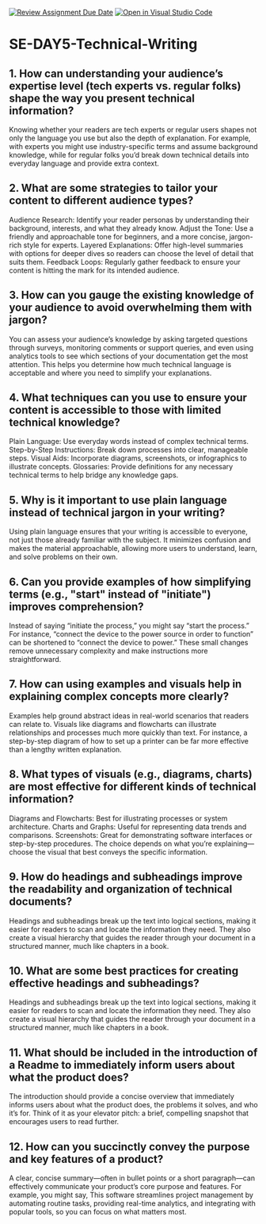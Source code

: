 [![Review Assignment Due Date](https://classroom.github.com/assets/deadline-readme-button-22041afd0340ce965d47ae6ef1cefeee28c7c493a6346c4f15d667ab976d596c.svg)](https://classroom.github.com/a/zsAR-pyY)
[![Open in Visual Studio Code](https://classroom.github.com/assets/open-in-vscode-2e0aaae1b6195c2367325f4f02e2d04e9abb55f0b24a779b69b11b9e10269abc.svg)](https://classroom.github.com/online_ide?assignment_repo_id=18464918&assignment_repo_type=AssignmentRepo)
# SE-DAY5-Technical-Writing
## 1. How can understanding your audience’s expertise level (tech experts vs. regular folks) shape the way you present technical information?
Knowing whether your readers are tech experts or regular users shapes not only the language you use but also the depth of explanation. For example, with experts you might use industry-specific terms and assume background knowledge, while for regular folks you’d break down technical details into everyday language and provide extra context. 

## 2. What are some strategies to tailor your content to different audience types?
Audience Research: Identify your reader personas by understanding their background, interests, and what they already know.
Adjust the Tone: Use a friendly and approachable tone for beginners, and a more concise, jargon-rich style for experts.
Layered Explanations: Offer high-level summaries with options for deeper dives so readers can choose the level of detail that suits them.
Feedback Loops: Regularly gather feedback to ensure your content is hitting the mark for its intended audience.

## 3. How can you gauge the existing knowledge of your audience to avoid overwhelming them with jargon?
You can assess your audience’s knowledge by asking targeted questions through surveys, monitoring comments or support queries, and even using analytics tools to see which sections of your documentation get the most attention. This helps you determine how much technical language is acceptable and where you need to simplify your explanations.

## 4. What techniques can you use to ensure your content is accessible to those with limited technical knowledge?
Plain Language: Use everyday words instead of complex technical terms.
Step-by-Step Instructions: Break down processes into clear, manageable steps.
Visual Aids: Incorporate diagrams, screenshots, or infographics to illustrate concepts.
Glossaries: Provide definitions for any necessary technical terms to help bridge any knowledge gaps.

## 5. Why is it important to use plain language instead of technical jargon in your writing?
Using plain language ensures that your writing is accessible to everyone, not just those already familiar with the subject. It minimizes confusion and makes the material approachable, allowing more users to understand, learn, and solve problems on their own.

## 6. Can you provide examples of how simplifying terms (e.g., "start" instead of "initiate") improves comprehension?
Instead of saying “initiate the process,” you might say “start the process.” For instance, “connect the device to the power source in order to function” can be shortened to “connect the device to power.” These small changes remove unnecessary complexity and make instructions more straightforward.

## 7. How can using examples and visuals help in explaining complex concepts more clearly?
Examples help ground abstract ideas in real-world scenarios that readers can relate to. Visuals like diagrams and flowcharts can illustrate relationships and processes much more quickly than text. For instance, a step-by-step diagram of how to set up a printer can be far more effective than a lengthy written explanation.

## 8. What types of visuals (e.g., diagrams, charts) are most effective for different kinds of technical information?
Diagrams and Flowcharts: Best for illustrating processes or system architecture.
Charts and Graphs: Useful for representing data trends and comparisons.
Screenshots: Great for demonstrating software interfaces or step-by-step procedures.
The choice depends on what you’re explaining—choose the visual that best conveys the specific information.

## 9. How do headings and subheadings improve the readability and organization of technical documents?
Headings and subheadings break up the text into logical sections, making it easier for readers to scan and locate the information they need. They also create a visual hierarchy that guides the reader through your document in a structured manner, much like chapters in a book.

## 10. What are some best practices for creating effective headings and subheadings?
Headings and subheadings break up the text into logical sections, making it easier for readers to scan and locate the information they need. They also create a visual hierarchy that guides the reader through your document in a structured manner, much like chapters in a book.

## 11. What should be included in the introduction of a Readme to immediately inform users about what the product does?
The introduction should provide a concise overview that immediately informs users about what the product does, the problems it solves, and who it’s for. Think of it as your elevator pitch: a brief, compelling snapshot that encourages users to read further.

## 12. How can you succinctly convey the purpose and key features of a product?
A clear, concise summary—often in bullet points or a short paragraph—can effectively communicate your product’s core purpose and features. For example, you might say, This software streamlines project management by automating routine tasks, providing real-time analytics, and integrating with popular tools, so you can focus on what matters most.
